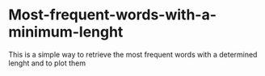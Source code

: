 # Most-frequent-words-with-a-minimum-lenght
This is a simple way to retrieve the most frequent words with a determined lenght and to plot them
